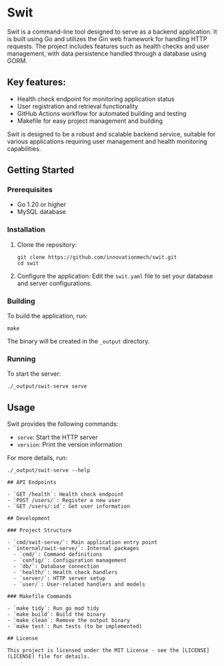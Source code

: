 # Swit

Swit is a command-line tool designed to serve as a backend application. It is built using Go and utilizes the Gin web framework for handling HTTP requests. The project includes features such as health checks and user management, with data persistence handled through a database using GORM.

## Key features:
- Health check endpoint for monitoring application status
- User registration and retrieval functionality
- GitHub Actions workflow for automated building and testing
- Makefile for easy project management and building

Swit is designed to be a robust and scalable backend service, suitable for various applications requiring user management and health monitoring capabilities.

## Getting Started

### Prerequisites

- Go 1.20 or higher
- MySQL database

### Installation

1. Clone the repository:
   ```
   git clone https://github.com/innovationmech/swit.git
   cd swit
   ```

2. Configure the application:
   Edit the `swit.yaml` file to set your database and server configurations.

### Building

To build the application, run:
```
make
```
The binary will be created in the `_output` directory.

### Running

To start the server:
```
./_output/swit-serve serve
```
## Usage

Swit provides the following commands:

- `serve`: Start the HTTP server
- `version`: Print the version information

For more details, run:
```
./_output/swit-serve --help

## API Endpoints

- `GET /health`: Health check endpoint
- `POST /users/`: Register a new user
- `GET /users/:id`: Get user information

## Development

### Project Structure

- `cmd/swit-serve/`: Main application entry point
- `internal/swit-serve/`: Internal packages
  - `cmd/`: Command definitions
  - `config/`: Configuration management
  - `db/`: Database connection
  - `health/`: Health check handlers
  - `server/`: HTTP server setup
  - `user/`: User-related handlers and models

### Makefile Commands

- `make tidy`: Run go mod tidy
- `make build`: Build the binary
- `make clean`: Remove the output binary
- `make test`: Run tests (to be implemented)

## License

This project is licensed under the MIT License - see the [LICENSE](LICENSE) file for details.